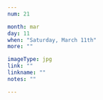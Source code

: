 ```yaml
---
num: 21

month: mar
day: 11
when: "Saturday, March 11th"
more: ""

imageType: jpg
link: ""
linkname: ""
notes: ""

---
```

